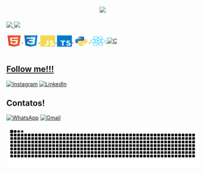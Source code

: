 <h2 align="center">
    <img src="https://readme-typing-svg.herokuapp.com/?font=Righteous&size=35&center=true&vCenter=true&width=500&height=90&duration=4000&lines=Olá!+👋;+Sou+Leonardo+Oliveira;+Seja+bem+vindo(a)!;" />
</h2>

 <div>
   <a href="https://github.com/ILeonardo-Lima">
   <img height="200em" src="https://github-readme-stats.vercel.app/api?username=ILeonardo-Lima&show_icons=true&theme=tokyonight&include_all_commits=true&count_private=true"/>
   <img height="200em" src="https://github-readme-stats.vercel.app/api/top-langs/?username=ILeonardo-Lima&layout=compact&langs_count=15&theme=tokyonight&cache_seconds=0&rand=12345"/>
</div>
       
<div style="display: inline_block"><br>
  <img align="center" alt="HTML" height="30" width="40" src="https://raw.githubusercontent.com/devicons/devicon/master/icons/html5/html5-original.svg ">
  <img align="center" alt="CSS" height="30" width="40" src="https://raw.githubusercontent.com/devicons/devicon/master/icons/css3/css3-original.svg ">
  <img align="center" alt="Js" height="30" width="40" src="https://raw.githubusercontent.com/devicons/devicon/master/icons/javascript/javascript-plain.svg ">
  <img align="center" alt="TypeScript" height="30" width="40" src="https://raw.githubusercontent.com/devicons/devicon/master/icons/typescript/typescript-original.svg" />
  <img align="center" alt="Python" height="30" width="40" src="https://raw.githubusercontent.com/devicons/devicon/master/icons/python/python-original.svg" />
  <img align="center" alt="React" height="30" width="40" src="https://raw.githubusercontent.com/devicons/devicon/master/icons/react/react-original.svg" />
  <img align="center" alt="C" height="30" width="40" src="https://upload.wikimedia.org/wikipedia/commons/1/18/C_Programming_Language.svg" />
</div>
 
 <br>
 
   ## Follow me!!!
  
 <div>
  <a href="https://instagram.com/ileo_lima" target="_blank"><img src="https://upload.wikimedia.org/wikipedia/commons/a/a5/Instagram_icon.png" alt="Instagram" width="32" height="32"/></a>
  <a href="https://www.linkedin.com/in/leonardo-de-oliveira-lima-8b1579291/" target="_blank"><img src="https://upload.wikimedia.org/wikipedia/commons/c/ca/LinkedIn_logo_initials.png" alt="LinkedIn" width="32" height="32"/></a>

  <br>
  
 ## Contatos!
 
  <a href="https://wa.me/5524992940839" target="_blank"><img src="https://upload.wikimedia.org/wikipedia/commons/6/6b/WhatsApp.svg" alt="WhatsApp" width="32" height="32"/></a>
  <a href="https://mail.google.com/mail/?view=cm&fs=1&to=leonardolimaoliveira5@gmail.com" target="_blank"><img src="https://upload.wikimedia.org/wikipedia/commons/4/4e/Gmail_Icon.png" alt="Gmail" width="32" height="32"/></a>

 ![snake gif](https://github.com/ILeonardo-Lima/ILeonardo-Lima/blob/output/github-contribution-grid-snake.svg)

 <picture>
  <source media="(prefers-color-scheme: dark)" srcset="https://raw.githubusercontent.com/ILeonardo-Lima/ILeonardo-Lima/output/github-contribution-grid-snake-dark.svg">
  <source media="(prefers-color-scheme: light)" srcset="https://raw.githubusercontent.com/ILeonardo-Lima/ILeonardo-Lima/output/github-contribution-grid-snake.svg">
 </picture>
</div>
